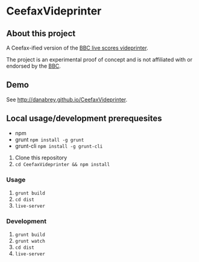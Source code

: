 # CeefaxVideprinter

## About this project

A Ceefax-ified version of the [BBC live scores videprinter](http://www.bbc.co.uk/sport/football/live-scores/videprinter).

The project is an experimental proof of concept and is not affiliated with or endorsed by the [BBC](http://www.bbc.co.uk).

## Demo

See http://danabrey.github.io/CeefaxVideprinter.

## Local usage/development prerequesites

* npm
* grunt `npm install -g grunt`
* grunt-cli `npm install -g grunt-cli`

1. Clone this repository
2. `cd CeefaxVideprinter && npm install`

### Usage

1. `grunt build`
2. `cd dist`
3. `live-server`

### Development

1. `grunt build`
2. `grunt watch`
3. `cd dist`
4. `live-server`
